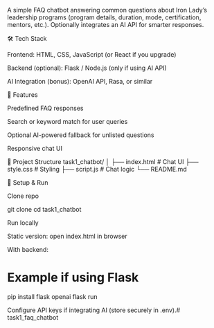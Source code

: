 A simple FAQ chatbot answering common questions about Iron Lady’s leadership programs (program details, duration, mode, certification, mentors, etc.). Optionally integrates an AI API for smarter responses.

🛠 Tech Stack

Frontend: HTML, CSS, JavaScript (or React if you upgrade)

Backend (optional): Flask / Node.js (only if using AI API)

AI Integration (bonus): OpenAI API, Rasa, or similar

🚀 Features

Predefined FAQ responses

Search or keyword match for user queries

Optional AI-powered fallback for unlisted questions

Responsive chat UI

📂 Project Structure
task1_chatbot/
│
├── index.html        # Chat UI
├── style.css         # Styling
├── script.js         # Chat logic
└── README.md

🔧 Setup & Run

Clone repo

git clone <repo-url>
cd task1_chatbot


Run locally

Static version: open index.html in browser

With backend:

# Example if using Flask
pip install flask openai
flask run


Configure API keys if integrating AI (store securely in .env).# task1_faq_chatbot
